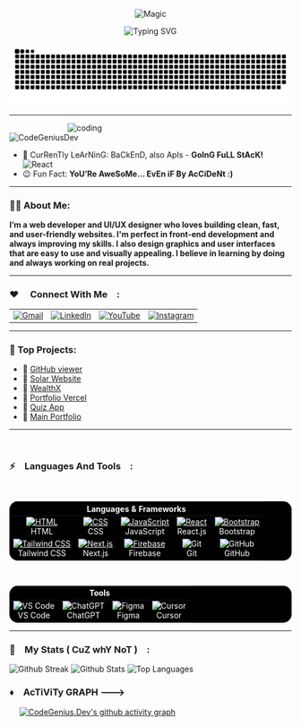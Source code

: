 <p align="center">
  <img src="https://capsule-render.vercel.app/api?type=waving&color=auto&height=200&section=header&text=CodeGenius.Dev&fontSize=50&animation=fadeIn&fontAlignY=35&descAlignY=45" alt="Magic"></img>
</p>

<p align="center">
  <img src="https://readme-typing-svg.herokuapp.com?font=Architects+Daughter&color=7AF79A&size=30&lines=Heyyyy❗+iT's+CodeGenius.Dev🔥💻❗...;A+FronTenD+🌐+DeVeLoPeR;<------Also+LoVe+Gaming------>;<-----AnD+ModdinG---->" alt="Typing SVG" />
</p>

<p align="center">
  <picture>
    <source media="(prefers-color-scheme: dark)" srcset="https://raw.githubusercontent.com/platane/snk/output/github-contribution-grid-snake-dark.svg" />
    <source media="(prefers-color-scheme: light)" srcset="https://raw.githubusercontent.com/platane/snk/output/github-contribution-grid-snake.svg" />
    <img alt="github contribution grid snake animation" src="https://raw.githubusercontent.com/platane/snk/output/github-contribution-grid-snake.svg" />
  </picture>
</p>

---

<img align="right" width="400" alt="coding" src="https://user-images.githubusercontent.com/74038190/238353480-219bcc70-f5dc-466b-9a60-29653d8e8433.gif">

<p align="left">
  <img src="https://komarev.com/ghpvc/?username=CodeGeniusDev&label=Profile%20views&color=0e75b6&style=flat" alt="CodeGeniusDev" width="195" height="auto" />
</p>


- 🌱 CurRenTly LeArNinG: BaCkEnD, also ApIs - **GoInG FuLL StAcK!** <img src="https://techstack-generator.vercel.app/react-icon.svg" alt="React" width="40" height="30"> 
- 😉 Fun Fact: **YoU’Re AweSoMe... EvEn iF By AcCiDeNt :)** 

---

### 👨‍💻 About Me:

**I’m a web developer and UI/UX designer who loves building clean, fast, and user-friendly websites. I'm perfect in front-end development and always improving my skills. I also design graphics and user interfaces that are easy to use and visually appealing. I believe in learning by doing and always working on real projects.**

---

<h3 align="left"> ♥️ &emsp;Connect With Me&emsp;:</h3>

<table>
  <tr>
    <td align="center">
      <a href="mailto:codegenius.inc@gmail.com" target="_blank">
        <img src="https://img.icons8.com/?size=100&id=6QtoKjRma1Cq&format=png&color=000000" alt="Gmail">
      </a>
    </td>
    <td align="center">
      <a href="https://www.linkedin.com/in/abdullah-abbad" target="_blank">
        <img src="https://img.icons8.com/?size=100&id=TOYavqttjELT&format=png&color=000000" alt="LinkedIn">
      </a>
    </td>
    <td align="center">
      <a href="https://www.youtube.com/@CodeGeniusDev" target="_blank">
        <img src="https://img.icons8.com/?size=100&id=0PaFy1V8I5DO&format=png&color=000000" alt="YouTube">
      </a>
    </td>
    <td align="center">
      <a href="https://www.instagram.com/codegenius.dev/" target="_blank">
        <img src="https://img.icons8.com/?size=100&id=32323&format=png&color=000000" alt="Instagram">
      </a>
    </td>
  </tr>
</table>

---

<h3 align="left">🚀 Top Projects:</h3>

- 🔹 [GitHub viewer](https://githubsee.netlify.app/)
- 🔹 [Solar Website](https://jesolar.netlify.app/)
- 🔹 [WealthX](https://wealthx.netlify.app/)
- 🔹 [Portfolio Vercel](https://portfolio-3-mu-green.vercel.app/)
- 🔹 [Quiz App](https://scripters-app.netlify.app/)
- 🔹 [Main Portfolio](https://portfolio.triplealpha.blog/)

---

<br><h3 align="left">⚡&emsp;Languages And Tools&emsp;:</h3><br>

<div align="center">
  <table style="background-color: black; color: white; border: none; border-radius: 15px; overflow: hidden;">
    <thead>
      <tr>
        <th colspan="5" align="center" style="color: white;">Languages & Frameworks</th>
      </tr>
    </thead>
    <tbody>
      <tr>
        <td align="center" style="border: none;">
          <a href="https://developer.mozilla.org/en-US/docs/Web/HTML" style="color: white;">
            <img src="https://cdn.worldvectorlogo.com/logos/html-1.svg" width="50" height="50" alt="HTML"/>
          </a><br>HTML
        </td>
        <td align="center" style="border: none;">
          <a href="https://developer.mozilla.org/en-US/docs/Web/CSS" style="color: white;">
            <img src="https://cdn.worldvectorlogo.com/logos/css-3.svg" width="50" height="50" alt="CSS"/>
          </a><br>CSS
        </td>
        <td align="center" style="border: none;">
          <a href="https://developer.mozilla.org/en-US/docs/Web/JavaScript" style="color: white;">
            <img src="https://techstack-generator.vercel.app/js-icon.svg" width="50" height="50" alt="JavaScript"/>
          </a><br>JavaScript
        </td>
        <td align="center" style="border: none;">
          <a href="https://reactjs.org/" style="color: white;">
            <img src="https://techstack-generator.vercel.app/react-icon.svg" width="50" height="50" alt="React"/>
          </a><br>React.js
        </td>
        <td align="center" style="border: none;">
          <a href="https://getbootstrap.com/" style="color: white;">
            <img src="https://img.icons8.com/?size=100&id=ZMc42tPbG32H&format=png" width="50" height="50" alt="Bootstrap"/>
          </a><br>Bootstrap
        </td>
      </tr>
      <tr>
        <td align="center" style="border: none;">
          <a href="https://tailwindcss.com/" style="color: white;">
            <img src="https://img.icons8.com/?size=100&id=FnnFuAIw4e8j&format=png" width="50" height="50" alt="Tailwind CSS"/>
          </a><br>Tailwind CSS
        </td>
        <td align="center" style="border: none;">
          <a href="https://nextjs.org/" style="color: white;">
            <img src="https://uxwing.com/wp-content/themes/uxwing/download/brands-and-social-media/nextjs-icon.png" width="50" height="50" alt="Next.js"/>
          </a><br>Next.js
        </td>
        <td align="center" style="border: none;">
          <a href="https://firebase.google.com/" style="color: white;">
            <img src="https://img.icons8.com/?size=100&id=30848&format=png" width="50" height="50" alt="Firebase"/>
          </a><br>Firebase
        </td>
        <td align="center" style="border: none;">
          <img src="https://skillicons.dev/icons?i=git" width="50" height="50" alt="Git"/><br>Git
        </td>
        <td align="center" style="border: none;">
          <img src="https://img.icons8.com/?size=100&id=lkh3AbJLmFpp&format=png" width="50" height="50" alt="GitHub"/><br>GitHub
        </td>
      </tr>
    </tbody>
  </table>
</div>

<br>

<div align="center">
  <table style="background-color: black; color: white; border: none; border-radius: 15px; overflow: hidden;">
    <thead>
      <tr>
        <th colspan="4" align="center" style="color: white;">Tools</th>
      </tr>
    </thead>
    <tbody>
      <tr>
        <td align="center" style="border: none;">
          <img src="https://img.icons8.com/?size=100&id=XCNhMfBsqfX1&format=png" width="50" height="50" alt="VS Code"/><br>VS Code
        </td>
        <td align="center" style="border: none;">
          <img src="https://img.icons8.com/?size=100&id=kTuxVYRKeKEY&format=png" width="50" height="50" alt="ChatGPT"/><br>ChatGPT
        </td>
        <td align="center" style="border: none;">
          <img src="https://images.icon-icons.com/2715/PNG/512/figma_logo_icon_172474.png" width="50" height="50" alt="Figma"/><br>Figma
        </td>
        <td align="center" style="border: none;">
          <img src="https://registry.npmmirror.com/@lobehub/icons-static-png/latest/files/light/cursor.png" width="50" height="50" alt="Cursor"/><br>Cursor
        </td>
      </tr>
    </tbody>
  </table>
</div>


---

<h3> 🌟&emsp;My Stats ( CuZ whY NoT )&emsp;:</h3>
<p>
  <img align="top" src="https://github-readme-streak-stats.herokuapp.com/?user=CodeGeniusDev&&theme=radical" alt="Github Streak">
  <img src="https://github-readme-stats.vercel.app/api?username=CodeGeniusDev&show_icons=true&theme=radical" alt="Github Stats">
  <img src="https://github-readme-stats.vercel.app/api/top-langs/?username=CodeGeniusDev&theme=radical" alt="Top Languages">
</p>

### ♦️&emsp;AcTiViTy GRAPH --->
&emsp;
[![CodeGenius.Dev's github activity graph](https://github-readme-activity-graph.vercel.app/graph?username=CodeGeniusDev&bg_color=1d1b1b&color=67f4fe&line=04ff00&point=df03fc&area=true&hide_border=true)](https://github.com/ashutosh00710/github-readme-activity-graph)
